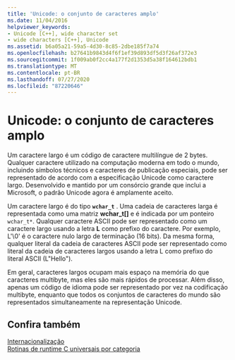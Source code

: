 ```yaml
---
title: 'Unicode: o conjunto de caracteres amplo'
ms.date: 11/04/2016
helpviewer_keywords:
- Unicode [C++], wide character set
- wide characters [C++], Unicode
ms.assetid: b6a05a21-59a5-4d30-8c85-2dbe185f7a74
ms.openlocfilehash: b27641b9843d4f6f1ef39d893df5d3f26af372e3
ms.sourcegitcommit: 1f009ab0f2cc4a177f2d1353d5a38f164612bdb1
ms.translationtype: MT
ms.contentlocale: pt-BR
ms.lasthandoff: 07/27/2020
ms.locfileid: "87220646"
---
```

# <a name="unicode-the-wide-character-set"></a>Unicode: o conjunto de caracteres amplo

Um caractere largo é um código de caractere multilíngue de 2 bytes. Qualquer caractere utilizado na computação moderna em todo o mundo, incluindo símbolos técnicos e caracteres de publicação especiais, pode ser representado de acordo com a especificação Unicode como caractere largo. Desenvolvido e mantido por um consórcio grande que inclui a Microsoft, o padrão Unicode agora é amplamente aceito.

Um caractere largo é do tipo **`wchar_t`** . Uma cadeia de caracteres larga é representada como uma matriz **wchar_t[]** e é indicada por um ponteiro `wchar_t*`. Qualquer caractere ASCII pode ser representado como um caractere largo usando a letra **L** como prefixo do caractere. Por exemplo, L'\0' é o caractere nulo largo de terminação (16 bits). Da mesma forma, qualquer literal da cadeia de caracteres ASCII pode ser representado como literal da cadeia de caracteres largos usando a letra L como prefixo do literal ASCII (L"Hello").

Em geral, caracteres largos ocupam mais espaço na memória do que caracteres multibyte, mas eles são mais rápidos de processar. Além disso, apenas um código de idioma pode ser representado por vez na codificação multibyte, enquanto que todos os conjuntos de caracteres do mundo são representados simultaneamente na representação Unicode.

## <a name="see-also"></a>Confira também

[Internacionalização](../c-runtime-library/internationalization.md)<br/>
[Rotinas de runtime C universais por categoria](../c-runtime-library/run-time-routines-by-category.md)<br/>
